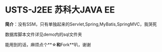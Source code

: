 # USTS-J2EE 苏科大JAVA EE
**简介**：没有SSM，只有单独起来的Servlet,Spring,MyBatis,SpringMVC，我哭死

数据库脚本文件详见demo内的sql文件夹

能用到的话，麻烦点个**☆**和**Fork**叭，谢谢
